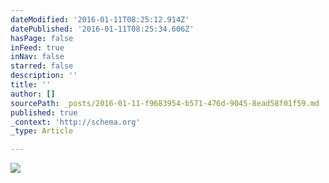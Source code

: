 ```yaml
---
dateModified: '2016-01-11T08:25:12.914Z'
datePublished: '2016-01-11T08:25:34.606Z'
hasPage: false
inFeed: true
inNav: false
starred: false
description: ''
title: ''
author: []
sourcePath: _posts/2016-01-11-f9683954-b571-476d-9045-8ead58f01f59.md
published: true
_context: 'http://schema.org'
_type: Article

---
```

![](https://the-grid-user-content.s3-us-west-2.amazonaws.com/99c03138-5972-43c2-b2eb-33f882d912d3.jpg)